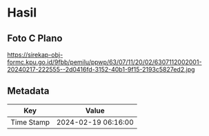 # Hasil

## Foto C Plano

https://sirekap-obj-formc.kpu.go.id/9fbb/pemilu/ppwp/63/07/11/20/02/6307112002001-20240217-222555--2d0416fd-3152-40b1-9f15-2193c5827ed2.jpg


## Metadata

| Key        | Value               |
| ---------- | ------------------- |
| Time Stamp | 2024-02-19 06:16:00 |



